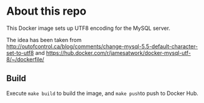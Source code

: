 # About this repo
This Docker image sets up UTF8 encoding for the MySQL server.

The idea has been taken from http://outofcontrol.ca/blog/comments/change-mysql-5.5-default-character-set-to-utf8 and https://hub.docker.com/r/jamesatwork/docker-mysql-utf-8/~/dockerfile/

## Build

Execute `make build` to build the image, and `make push`to push to Docker Hub.